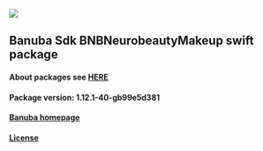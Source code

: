 [![](https://www.banuba.com/hubfs/Banuba_November2018/Images/Banuba%20SDK.png)](https://docs.banuba.com/face-ar-sdk-v1/ios/ios_overview)

## Banuba Sdk BNBNeurobeautyMakeup swift package

#### About packages see [HERE](https://docs.banuba.com/face-ar-sdk-v1/ios/ios_packages)

#### Package version: **1.12.1-40-gb99e5d381**

#### **[Banuba homepage](https://banuba.com)**

#### **[License](https://www.banuba.com/terms)**
